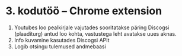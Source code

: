 # 3. kodutöö – Chrome extension

1. Youtubes loo pealkirjale vajutades sooritatakse päring Discogsi (plaaditurg) antud loo kohta, vastustega leht avatakse
 uues aknas.
2. Info kuvamine kasutades Discogsi APIt
3. Logib otsingu tulemused andmebaasi

